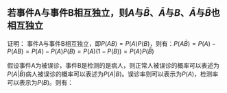 

## 若事件A与事件B相互独立，则$A \text{与} \bar{B} \text{、} \bar{A} \text{与} B\text{、} \bar{A} \text{与} \bar{B}$也相互独立
证明： 事件A与事件B相互独立，即$P(AB) = P(A)P(B)$，则有：$P(A\bar{B}) = P(A)-P(AB)=P(A)-P(A)P(B)=P(A)(1-P(B))=P(A)P(\bar{B})$


假设事件A为被误诊，事件B是检测的是病人，则正常人被误诊的概率可以表述为$P(A|\bar{B})$病人被误诊的概率可以表述为$P(A|B)$。误诊率则可以表示为$P(A)$，检测率可以表示为$P(B)$。则有：


